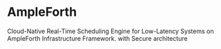 # AmpleForth
Cloud-Native Real-Time Scheduling Engine for Low-Latency Systems on AmpleForth Infrastructure Framework. with Secure architecture
